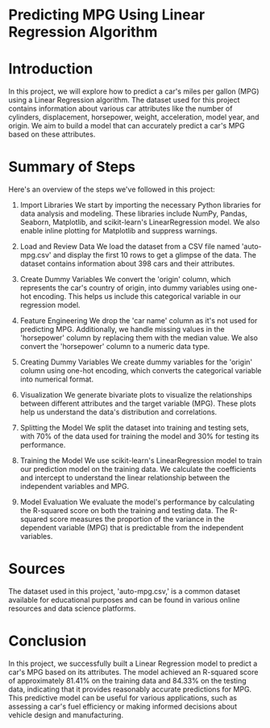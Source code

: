 # Predicting MPG Using Linear Regression Algorithm
# Introduction
In this project, we will explore how to predict a car's miles per gallon (MPG) using a Linear Regression algorithm. The dataset used for this project contains information about various car attributes like the number of cylinders, displacement, horsepower, weight, acceleration, model year, and origin. We aim to build a model that can accurately predict a car's MPG based on these attributes.

# Summary of Steps
Here's an overview of the steps we've followed in this project:

1. Import Libraries
We start by importing the necessary Python libraries for data analysis and modeling. These libraries include NumPy, Pandas, Seaborn, Matplotlib, and scikit-learn's LinearRegression model. We also enable inline plotting for Matplotlib and suppress warnings.

2. Load and Review Data
We load the dataset from a CSV file named 'auto-mpg.csv' and display the first 10 rows to get a glimpse of the data. The dataset contains information about 398 cars and their attributes.

3. Create Dummy Variables
We convert the 'origin' column, which represents the car's country of origin, into dummy variables using one-hot encoding. This helps us include this categorical variable in our regression model.

4. Feature Engineering
We drop the 'car name' column as it's not used for predicting MPG. Additionally, we handle missing values in the 'horsepower' column by replacing them with the median value. We also convert the 'horsepower' column to a numeric data type.

5. Creating Dummy Variables
We create dummy variables for the 'origin' column using one-hot encoding, which converts the categorical variable into numerical format.

6. Visualization
We generate bivariate plots to visualize the relationships between different attributes and the target variable (MPG). These plots help us understand the data's distribution and correlations.

7. Splitting the Model
We split the dataset into training and testing sets, with 70% of the data used for training the model and 30% for testing its performance.

8. Training the Model
We use scikit-learn's LinearRegression model to train our prediction model on the training data. We calculate the coefficients and intercept to understand the linear relationship between the independent variables and MPG.

9. Model Evaluation
We evaluate the model's performance by calculating the R-squared score on both the training and testing data. The R-squared score measures the proportion of the variance in the dependent variable (MPG) that is predictable from the independent variables.

# Sources
The dataset used in this project, 'auto-mpg.csv,' is a common dataset available for educational purposes and can be found in various online resources and data science platforms.

# Conclusion
In this project, we successfully built a Linear Regression model to predict a car's MPG based on its attributes. The model achieved an R-squared score of approximately 81.41% on the training data and 84.33% on the testing data, indicating that it provides reasonably accurate predictions for MPG. This predictive model can be useful for various applications, such as assessing a car's fuel efficiency or making informed decisions about vehicle design and manufacturing.
